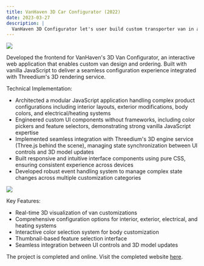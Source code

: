 ```yaml
---
title: VanHaven 3D Car Configurator (2022)
date: 2023-03-27
description: |
  VanHaven 3D Configurator let's user build custom transporter van in a web based 3D editor.
---
```


<img src="/images/portfolios/vanhaven-2.webp" class="h-96 w-full object-cover"/>


Developed the frontend for VanHaven's 3D Van Configurator, an interactive web application that enables custom van design and ordering. Built with vanilla JavaScript to deliver a seamless configuration experience integrated with Threedium's 3D rendering service.

Technical Implementation:
- Architected a modular JavaScript application handling complex product configurations including interior layouts, exterior modifications, body colors, and electrical/heating systems
- Engineered custom UI components without frameworks, including color pickers and feature selectors, demonstrating strong vanilla JavaScript expertise
- Implemented seamless integration with Threedium's 3D engine service (Three.js behind the scene), managing state synchronization between UI controls and 3D model updates
- Built responsive and intuitive interface components using pure CSS, ensuring consistent experience across devices
- Developed robust event handling system to manage complex state changes across multiple customization categories

<img src="/images/portfolios/vanhaven-1.webp" class="h-96 w-full object-cover"/>

Key Features:
- Real-time 3D visualization of van customizations
- Comprehensive configuration options for interior, exterior, electrical, and heating systems
- Interactive color selection system for body customization
- Thumbnail-based feature selection interface
- Seamless integration between UI controls and 3D model updates

The project is completed and online. Visit the completed website [here](http://configurator.vanhaven.co.uk).
